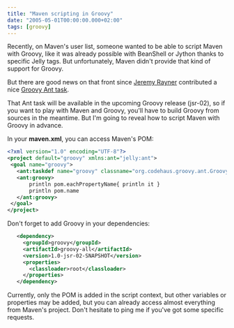 ```yaml
---
title: "Maven scripting in Groovy"
date: "2005-05-01T00:00:00.000+02:00"
tags: [groovy]
---
```


Recently, on Maven's user list, someone wanted to be able to script Maven with Groovy, like it was already possible with BeanShell or Jython thanks to specific Jelly tags. But unfortunately, Maven didn't provide that kind of support for Groovy.

But there are good news on that front since [Jeremy Rayner](http://javanicus.com/blog2/) contributed a nice [Groovy Ant task](http://groovy.codehaus.org/Groovy+Ant+Task).

That Ant task will be available in the upcoming Groovy release (jsr-02), so if you want to play with Maven and Groovy, you'll have to build Groovy from sources in the meantime. But I'm going to reveal how to script Maven with Groovy in advance.

In your **maven.xml**, you can access Maven's POM:

```xml
<?xml version="1.0" encoding="UTF-8"?>
<project default="groovy" xmlns:ant="jelly:ant">
 <goal name="groovy">
   <ant:taskdef name="groovy" classname="org.codehaus.groovy.ant.Groovy" classpathref="maven.dependency.classpath"/>
   <ant:groovy>
       println pom.eachPropertyName{ println it }
       println pom.name
   </ant:groovy>
 </goal>
</project>
```

Don't forget to add Groovy in your dependencies:

```xml
   <dependency>
     <groupId>groovy</groupId>
     <artifactId>groovy-all</artifactId>
     <version>1.0-jsr-02-SNAPSHOT</version>
     <properties>
       <classloader>root</classloader>
     </properties>
   </dependency>
```

Currently, only the POM is added in the script context, but other variables or properties may be added, but you can already access almost everything from Maven's project. Don't hesitate to ping me if you've got some specific requests.